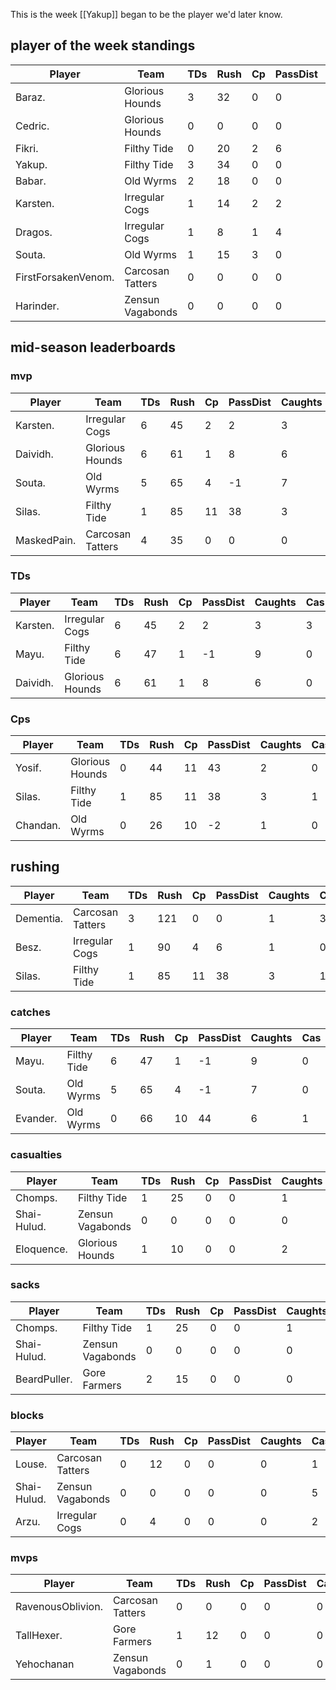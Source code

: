 This is the week [[Yakup]] began to be the player we'd later know.

## player of the week standings

| Player      | Team             | TDs  | Rush | Cp   | PassDist | Caughts | Cas  | Blocks | Sacks | MVPs | SPP  |
|-------------|------------------|------|------|------|----------|---------|------|--------|-------|------|------|
| Baraz.              | Glorious Hounds  |    3 |   32 |    0 |        0 |       1 |    1 |      2 |     2 |    0 |   11 |
| Cedric.             | Glorious Hounds  |    0 |    0 |    0 |        0 |       0 |    2 |      7 |     0 |    1 |    9 |
| Fikri.              | Filthy Tide      |    0 |   20 |    2 |        6 |       0 |    1 |      4 |     0 |    1 |    9 |
| Yakup.              | Filthy Tide      |    3 |   34 |    0 |        0 |       3 |    0 |      0 |     0 |    0 |    9 |
| Babar.              | Old Wyrms        |    2 |   18 |    0 |        0 |       3 |    0 |      1 |     0 |    0 |    8 |
| Karsten.            | Irregular Cogs   |    1 |   14 |    2 |        2 |       1 |    1 |      4 |     0 |    0 |    7 |
| Dragos.             | Irregular Cogs   |    1 |    8 |    1 |        4 |       2 |    0 |      3 |     0 |    0 |    6 |
| Souta.              | Old Wyrms        |    1 |   15 |    3 |        0 |       3 |    0 |      0 |     0 |    0 |    6 |
| FirstForsakenVenom. | Carcosan Tatters |    0 |    0 |    0 |        0 |       0 |    0 |      7 |     0 |    1 |    5 |
| Harinder.           | Zensun Vagabonds |    0 |    0 |    0 |        0 |       0 |    0 |      3 |     0 |    1 |    5 |

## mid-season leaderboards
### mvp

| Player            | Team             | TDs  | Rush | Cp   | PassDist | Caughts | Cas  | Blocks | Sacks | MVPs | SPP  |
|-------------------|------------------|------|------|------|----------|---------|------|--------|-------|------|------|
| Karsten.          | Irregular Cogs   |    6 |   45 |    2 |        2 |       3 |    3 |     33 |     1 |    1 |   31 |
| Daividh.          | Glorious Hounds  |    6 |   61 |    1 |        8 |       6 |    0 |      6 |     0 |    2 |   29 |
| Souta.            | Old Wyrms        |    5 |   65 |    4 |       -1 |       7 |    0 |      7 |     1 |    1 |   24 |
| Silas.            | Filthy Tide      |    1 |   85 |   11 |       38 |       3 |    1 |     12 |     2 |    1 |   23 |
| MaskedPain.       | Carcosan Tatters |    4 |   35 |    0 |        0 |       0 |    0 |     36 |     2 |    2 |   22 |

### TDs

| Player            | Team             | TDs  | Rush | Cp   | PassDist | Caughts | Cas  | Blocks | Sacks | MVPs | SPP  |
|-------------------|------------------|------|------|------|----------|---------|------|--------|-------|------|------|
| Karsten. | Irregular Cogs  |    6 |   45 |    2 |        2 |       3 |    3 |     33 |     1 |    1 |   31 |
| Mayu.    | Filthy Tide     |    6 |   47 |    1 |       -1 |       9 |    0 |      6 |     0 |    0 |   19 |
| Daividh. | Glorious Hounds |    6 |   61 |    1 |        8 |       6 |    0 |      6 |     0 |    2 |   29 |

### Cps

| Player            | Team             | TDs  | Rush | Cp   | PassDist | Caughts | Cas  | Blocks | Sacks | MVPs | SPP  |
|-------------------|------------------|------|------|------|----------|---------|------|--------|-------|------|------|
| Yosif.   | Glorious Hounds |    0 |   44 |   11 |       43 |       2 |    0 |      5 |     0 |    0 |   11 |
| Silas.   | Filthy Tide     |    1 |   85 |   11 |       38 |       3 |    1 |     12 |     2 |    1 |   23 |
| Chandan. | Old Wyrms       |    0 |   26 |   10 |       -2 |       1 |    0 |      3 |     1 |    0 |   12 |

## rushing
| Player            | Team             | TDs  | Rush | Cp   | PassDist | Caughts | Cas  | Blocks | Sacks | MVPs | SPP  |
|-------------------|------------------|------|------|------|----------|---------|------|--------|-------|------|------|
| Dementia. | Carcosan Tatters |    3 |  121 |    0 |        0 |       1 |    3 |     23 |     2 |    0 |   17 |
| Besz.     | Irregular Cogs   |    1 |   90 |    4 |        6 |       1 |    0 |      2 |     0 |    1 |   12 |
| Silas.    | Filthy Tide      |    1 |   85 |   11 |       38 |       3 |    1 |     12 |     2 |    1 |   23 |

### catches

| Player            | Team             | TDs  | Rush | Cp   | PassDist | Caughts | Cas  | Blocks | Sacks | MVPs | SPP  |
|-------------------|------------------|------|------|------|----------|---------|------|--------|-------|------|------|
| Mayu.    | Filthy Tide |    6 |   47 |    1 |       -1 |       9 |    0 |      6 |     0 |    0 |   19 |
| Souta.   | Old Wyrms   |    5 |   65 |    4 |       -1 |       7 |    0 |      7 |     1 |    1 |   24 |
| Evander. | Old Wyrms   |    0 |   66 |   10 |       44 |       6 |    1 |      2 |     0 |    2 |   22 |

### casualties

| Player            | Team             | TDs  | Rush | Cp   | PassDist | Caughts | Cas  | Blocks | Sacks | MVPs | SPP  |
|-------------------|------------------|------|------|------|----------|---------|------|--------|-------|------|------|
| Chomps.     | Filthy Tide      |    1 |   25 |    0 |        0 |       1 |    6 |     49 |     6 |    1 |   20 |
| Shai-Hulud. | Zensun Vagabonds |    0 |    0 |    0 |        0 |       0 |    5 |     64 |     4 |    0 |   10 |
| Eloquence.  | Glorious Hounds  |    1 |   10 |    0 |        0 |       2 |    3 |     45 |     2 |    0 |    9 |


### sacks

| Player            | Team             | TDs  | Rush | Cp   | PassDist | Caughts | Cas  | Blocks | Sacks | MVPs | SPP  |
|-------------------|------------------|------|------|------|----------|---------|------|--------|-------|------|------|
| Chomps.      | Filthy Tide      |    1 |   25 |    0 |        0 |       1 |    6 |     49 |     6 |    1 |   20 |
| Shai-Hulud.  | Zensun Vagabonds |    0 |    0 |    0 |        0 |       0 |    5 |     64 |     4 |    0 |   10 |
| BeardPuller. | Gore Farmers     |    2 |   15 |    0 |        0 |       0 |    0 |     36 |     3 |    0 |    8 |


### blocks

| Player            | Team             | TDs  | Rush | Cp   | PassDist | Caughts | Cas  | Blocks | Sacks | MVPs | SPP  |
|-------------------|------------------|------|------|------|----------|---------|------|--------|-------|------|------|
| Louse.      | Carcosan Tatters |    0 |   12 |    0 |        0 |       0 |    1 |     66 |     0 |    0 |    2 |
| Shai-Hulud. | Zensun Vagabonds |    0 |    0 |    0 |        0 |       0 |    5 |     64 |     4 |    0 |   10 |
| Arzu.       | Irregular Cogs   |    0 |    4 |    0 |        0 |       0 |    2 |     63 |     3 |    2 |   14 |


### mvps

| Player            | Team             | TDs  | Rush | Cp   | PassDist | Caughts | Cas  | Blocks | Sacks | MVPs | SPP  |
|-------------------|------------------|------|------|------|----------|---------|------|--------|-------|------|------|
| RavenousOblivion. | Carcosan Tatters |    0 |    0 |    0 |        0 |       0 |    2 |     44 |     0 |    3 |   19 |
| TallHexer.        | Gore Farmers     |    1 |   12 |    0 |        0 |       0 |    1 |     46 |     1 |    3 |   20 |
| Yehochanan        | Zensun Vagabonds |    0 |    1 |    0 |        0 |       0 |    1 |     23 |     3 |    3 |   17 |
